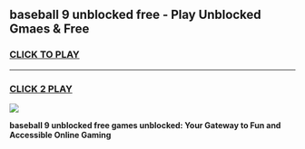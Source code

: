 
## baseball 9 unblocked free - Play Unblocked Gmaes & Free
<h3>
<a href="https://news.freeplayer.one?title=baseball_9_unblocked_free&ref=16F">CLICK TO PLAY</a></h3>
<hr>

<h3>
<a href="https://news.freeplayer.one?title=baseball_9_unblocked_free&ref=16F">CLICK 2 PLAY</a>
  
</h3>

<a href="https://news.freeplayer.one?title=baseball_9_unblocked_free&ref=16F/"><img src="https://clearcache.store/games.png"></a>


**baseball 9 unblocked free games unblocked: Your Gateway to Fun and Accessible Online Gaming**
